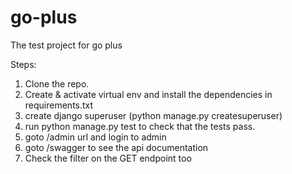 # go-plus
The test project for go plus

Steps:
1. Clone the repo.
1. Create & activate virtual env and install the dependencies in requirements.txt
1. create django superuser (python manage.py createsuperuser)
1. run python manage.py test to check that the tests pass.
1. goto /admin url and login to admin
1. goto /swagger to see the api documentation
1. Check the filter on the GET endpoint too
